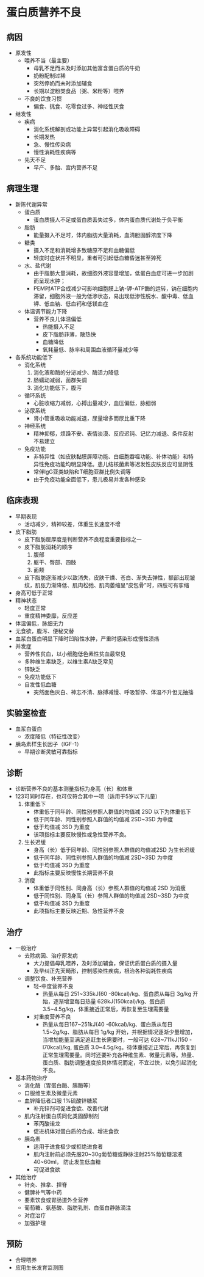 # 蛋白质营养不良

## 病因
- 原发性
  - 喂养不当（最主要）
    - 母乳不足而未及时添加其他富含蛋白质的牛奶
    - 奶粉配制过稀
    - 突然停奶而未时添加辅食
    - 长期以淀粉类食品（粥、米粉等）喂养
  - 不良的饮食习惯
    - 偏食、挑食、吃零食过多、神经性厌食
- 继发性
  - 疾病
    - 消化系统解剖或功能上异常引起消化吸收障碍
    - 长期发热
    - 急、慢性传染病
    - 慢性消耗性疾病等
  - 先天不足
    - 早产、多胎、宫内营养不足

## 病理生理
- 新陈代谢异常
  - 蛋白质
    - 蛋白质摄人不足或蛋白质丢失过多，体内蛋白质代谢处于负平衡
  - 脂肪
    - 能量摄入不足时，体内脂肪大量消耗，血清胆固醇浓度下降
  - 糖类
    - 摄入不足和消耗增多致糖原不足和血糖偏低
    - 轻度时症状并不明显，重者可引起低血糖昏迷甚至猝死
  - 水、盐代谢
    - 由于脂肪大量消耗，故细胞外液容量增加，低蛋白血症可进一步加剧而呈现水肿；
    - PEM时ATP合成减少可影响细胞膜上钠-钾-ATP酶的运转，钠在细胞内滞留，细胞外液一般为低渗状态，易出现低渗性脱水、酸中毒、低血钾、低血钠、低血钙和低镁血症
  - 体温调节能力下降
    - 营养不良儿体温偏低
      - 热能摄入不足
      - 皮下脂肪菲薄，散热快
      - 血糖降低
      - 氧耗量低、脉率和周围血液循环量减少等
- 各系统功能低下
  - 消化系统
    1. 消化液和酶的分泌减少、酶活力降低
    2. 肠蠕动减弱，菌群失调
    3. 消化功能低下，腹泻
  - 循环系统
    - 心脏收缩力减弱，心搏出量减少，血压偏低，脉细弱
  - 泌尿系统
    - 肾小管重吸收功能减退，尿量增多而尿比重下降
  - 神经系统
    - 精神抑郁，烦躁不安、表情淡漠、反应迟钝、记忆力减退、条件反射不易建立
  - 免疫功能
    - 非特异性（如皮肤黏膜屏障功能、白细胞吞噬功能、补体功能）和特异性免疫功能均明显降低。患儿结核菌素等迟发性皮肤反应可呈阴性
    - 常伴IgG亚类缺陷和T细胞亚群比例失调等
    - 由于免疫功能全面低下，患儿极易并发各种感染

## 临床表现
- 早期表现
  - 活动减少，精神较差，体重生长速度不增
- 皮下脂肪 
  - 皮下脂肪层厚度是判断营养不良程度重要指标之一
  - 皮下脂肪消耗的顺序
    1. 腹部
    2. 躯干、臀部、四肢
    3. 面颊
  - 皮下脂肪逐渐减少以致消失，皮肤干燥、苍白、渐失去弹性，额部出现皱纹，肌张力渐降低、肌肉松弛、肌肉萎缩呈“皮包骨”时，四肢可有挛缩
- 身高可低于正常
- 精神状态
  - 轻度正常
  - 重度精神委靡，反应差
- 体温偏低，脉细无力
- 无食欲，腹泻、便秘交替
- 血浆白蛋白明显下降时凹陷性水肿，严重时感染形成慢性溃疡
- 并发症
  - 营养性贫血，以小细胞低色素性贫血最常见
  - 多种维生素缺乏，以维生素A缺乏常见
  - 锌缺乏
  - 免疫功能低下
  - 自发性低血糖
    - 突然面色灰白、神志不清、脉搏减慢、呼吸暂停、体温不升但无抽搐

## 实验室检查
- 血浆白蛋白
  - 浓度降低（特征性改变）
- 胰岛素样生长因子（IGF-1）
  - 早期诊断灵敏可靠指标

## 诊断
- 诊断营养不良的基本测量指标为身高（长）和体重
- 123可同时存在，也可仅符合其中一项（适用于5岁以下儿童）
  1. 体重低下
     - 体重低于同年龄、同性别参照人群值的均值减 2SD 以下为体重低下
     - 低于同年龄、同性别参照人群值的均值减 2SD~3SD 为中度
     - 低于均值减 3SD 为重度
     - 该项指标主要反映慢性或急性营养不良。
  2. 生长迟缓
     - 身高（长）低于同年龄、同性别参照人群值的均值减2SD 为生长迟缓
     - 低于同年龄、同性别参照人群值的均值减 2SD~3SD 为中度
     - 低于均值减 3SD 为重度
     - 此指标主要反映慢性长期营养不良
  3. 消瘦
     - 体重低于同性别、同身高（长）参照人群值的均值减 2SD 为消瘦
     - 低于同性别、同身高（长）参照人群值的均值减 2SD~3SD 为中度
     - 低于均值减 3SD 为重度
     - 此项指标主要反映近期、急性营养不良
## 治疗
- 一般治疗
  - 去除病因、治疗原发病
    - 大力提倡母乳喂养，及时添加辅食，保证优质蛋白质的摄入量
    - 及早纠正先天畸形，控制感染性疾病，根治各种消耗性疾病
  - 调整饮食、补充营养
    - 轻-中度营养不良
      - 热量从每日 251~335kJ(60 -80kcal)/kg、蛋白质从每日 3g/kg 开始，逐渐增至每日热量 628kJ(150kcal)/kg、蛋白质3.5~4.5g/kg，体重接近正常后，再恢复至生理需要量
    - 对重度营养不良
      - 热量从每日167~251kJ(40 -60kcal)/kg、蛋白质从每日1.5~2g/kg、脂肪从每日 1g/kg 开始，并根据情况逐渐少量增加，当增加能量至满足追赶生长需要时，一般可达 628~711kJ(150 -l70kcal)/kg, 蛋白质 3.0~4.5g/kg。待体重接近正常后，再恢复到正常生理需要量。同时还要补充各种维生素、微量元素等。热量、蛋白质、脂肪调整速度按具体情况而定，不宜过快，以免引起消化不良。
- 基本药物治疗
  - 消化酶（胃蛋白酶、胰酶等）
  - 口服维生素及微量元素
  - 血锌降低者口服 1%硫酸锌糖浆
    - 补充锌剂可促进食欲、改善代谢
  - 肌内注射蛋白质同化类固醇制剂
    - 苯丙酸诺龙
    - 促进机体对蛋白质的合成、增进食欲
  - 胰岛素
    - 适用于进食极少或拒绝进食者
    - 肌内注射前必须先服20~30g葡萄糖或静脉注射25%葡萄糖溶液40~60ml， 防止发生低血糖
    - 可促进食欲
- 其他治疗
  - 针炎、推拿、捏脊
  - 健脾补气等中药
  - 要素饮食或胃肠道外全营养
  - 葡萄糖、氨基酸、脂肪乳剂、白蛋白静脉滴注
  - 对症治疗
  - 加强护理

## 预防
- 合理喂养
- 应用生长发育监测图